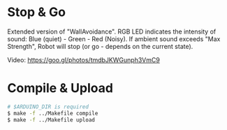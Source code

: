 Stop & Go
=========
Extended version of "WallAvoidance".
RGB LED indicates the intensity of sound: Blue (quiet) - Green - Red (Noisy).
If ambient sound exceeds "Max Strength", Robot will stop (or go - depends on the current state).

Video: https://goo.gl/photos/tmdbJKWGunph3VmC9

Compile & Upload
================
```sh
# $ARDUINO_DIR is required
$ make -f ../Makefile compile
$ make -f ../Makefile upload
```
